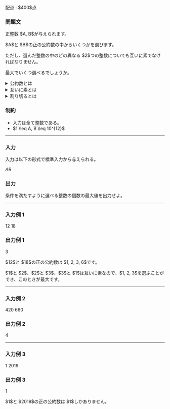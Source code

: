 
<div>

<span>

<span>

<p>
配点 : $400$点
</p>

<div>

<section>

### **問題文**

<p>
正整数 $A, B$が与えられます。
</p>

<p>
$A$と $B$の正の公約数の中からいくつかを選びます。
</p>

<p>
ただし、選んだ整数の中のどの異なる $2$つの整数についても互いに素でなければなりません。
</p>

<p>
最大でいくつ選べるでしょうか。
</p>

<details>

<summary>
公約数とは
</summary>

<div>

<p>
整数 $d$が整数 $x$と整数 $y$の公約数であるとは、$d$が $x$と $y$をともに割り切ることをいいます。
</p>

</div>

</details>

<details>

<summary>
互いに素とは
</summary>

<div>

<p>
整数 $x, y$が互いに素であるとは、$x, y$の正の公約数が $1$のみであることをいいます。
</p>

</div>

</details>

<details>

<summary>
割り切るとは
</summary>

<div>

<p>
整数 $x$が整数 $y$を割り切るとは、$y = \alpha x$なる整数 $\alpha$が存在することをいいます。
</p>

</div>

</details>

</section>

</div>

<div>

<section>

### **制約**

<ul>

<li>
入力は全て整数である。
</li>

<li>
$1 \leq A, B \leq 10^{12}$
</li>

</ul>

</section>

</div>

---

<div>

<div>

<section>

### **入力**

<p>
入力は以下の形式で標準入力から与えられる。
</p>

<div>

$A$$B$
</div>

</section>

</div>

<div>

<section>

### **出力**

<p>
条件を満たすように選べる整数の個数の最大値を出力せよ。
</p>

</section>

</div>

</div>

---

<div>

<section>

### **入力例 1**

<div>

12 18

</div>

</section>

</div>

<div>

<section>

### **出力例 1**

<div>

3

</div>

<p>
$12$と $18$の正の公約数は $1, 2, 3, 6$です。
</p>

<p>
$1$と $2$、$2$と $3$、$3$と $1$は互いに素なので、$1, 2, 3$を選ぶことができ、このときが最大です。
</p>

</section>

</div>

---

<div>

<section>

### **入力例 2**

<div>

420 660

</div>

</section>

</div>

<div>

<section>

### **出力例 2**

<div>

4

</div>

</section>

</div>

---

<div>

<section>

### **入力例 3**

<div>

1 2019

</div>

</section>

</div>

<div>

<section>

### **出力例 3**

<div>

1

</div>

<p>
$1$と $2019$の正の公約数は $1$しかありません。
</p>

</section>

</div>

</span>

</span>

</div>
